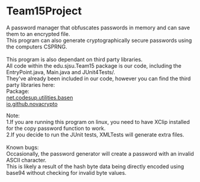 # Team15Project

A password manager that obfuscates passwords in memory and can save them to an encrypted file.<br>
This program can also generate cryptographically secure passwords using the computers CSPRNG.<br>
<br>
This program is also dependant on third party libraries.<br> 
All code within the edu.sjsu.Team15 package is our code, including the EntryPoint.java, Main.java and JUnit4Tests/.<br>
They've already been included in our code, however you can find the third party libraries here:<br>
Package:<br>
[net.codesup.utilities.basen](https://github.com/mklemm/base-n-codec-java)<br>
[io.github.novacrypto](https://github.com/NovaCrypto/SecureString)<br>


Note:<br>
1.If you are running this program on linux, you need to have XClip installed for the copy password function to work.<br>
2.If you decide to run the JUnit tests, XMLTests will generate extra files.<br>
<br>
Known bugs:<br>
Occasionally, the password generator will create a password with an invalid ASCII character.<br>
This is likely a result of the hash byte data being directly encoded using base94 without checking for invalid byte values.<br>
